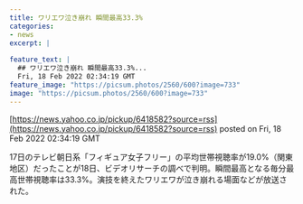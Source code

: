 ```yaml
---
title: ワリエワ泣き崩れ 瞬間最高33.3%
categories:
- news
excerpt: |
  
feature_text: |
  ## ワリエワ泣き崩れ 瞬間最高33.3%...
  Fri, 18 Feb 2022 02:34:19 GMT
feature_image: "https://picsum.photos/2560/600?image=733"
image: "https://picsum.photos/2560/600?image=733"
---
```


[https://news.yahoo.co.jp/pickup/6418582?source=rss](https://news.yahoo.co.jp/pickup/6418582?source=rss)
posted on Fri, 18 Feb 2022 02:34:19 GMT

<!--more-->

17日のテレビ朝日系「フィギュア女子フリー」の平均世帯視聴率が19.0%（関東地区）だったことが18日、ビデオリサーチの調べで判明。瞬間最高となる毎分最高世帯視聴率は33.3%。演技を終えたワリエワが泣き崩れる場面などが放送された。
